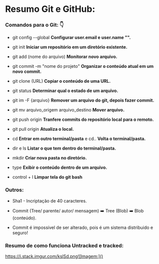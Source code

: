 # Resumo Git e GitHub:



### Comandos para o Git: :point_down:

- git config --global  **Configurar user.email e user.name "".**

- git init **Iniciar um repositório em um diretório existente.**

- git add (nome do arquivo) **Monitorar novo arquivo.**

- git commit -m "nome do projeto" **Organizar o conteúdo atual em um novo commit.**

- git clone (URL) **Copiar o conteúdo de uma URL.**

- git status **Determinar qual o estado de um arquivo.**

- git im -F {arquivo} **Remover um arquivo do git, depois fazer commit.**

- git mv arquivo_origem arquivo_destino **Mover arquivo.**

- git push origin **Tranfere commits do repositório local para o remoto.**

- git pull origin **Atualiza o local.**

- cd **Entrar em outro terminal/pasta** e cd.. **Volta o terminal/pasta.**

- dir e ls **Listar o que tem dentro do terminal/pasta.**

- mkdir **Criar nova pasta no diretório.**

- type **Exibir o conteúdo dentro de um arquivo.**

- control + l **Limpar tela do git bash**



### Outros:

- Sha1 - Incriptação de 40 caracteres.

- Commit (Tree/ parente/ autor/ mensagem) :arrow_right: Tree (Blob) :arrow_right: Blob (conteúdo).

- Commit é impossível de ser alterado, pois é um sistema distribuido e seguro!



### Resumo de como funciona Untracked e tracked:

https://i.stack.imgur.com/kslSd.png![Imagem:]()
